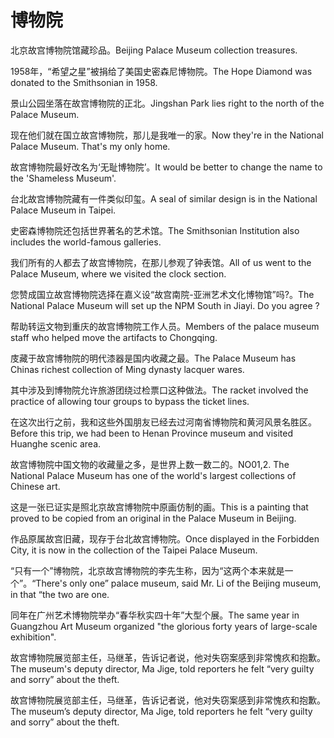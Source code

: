 # 博物院

<p><span class="chinese">北京故宫博物院馆藏珍品。</span><span class="english">Beijing Palace Museum collection treasures.</span></p>

<p><span class="chinese">1958年，“希望之星”被捐给了美国史密森尼博物院。</span><span class="english">The Hope Diamond was donated to the Smithsonian in 1958.</span></p>

<p><span class="chinese">景山公园坐落在故宫博物院的正北。</span><span class="english">Jingshan Park lies right to the north of the Palace Museum.</span></p>

<p><span class="chinese">现在他们就在国立故宫博物院，那儿是我唯一的家。</span><span class="english">Now they're in the National Palace Museum. That's my only home.</span></p>

<p><span class="chinese">故宫博物院最好改名为‘无耻博物院’。</span><span class="english">It would be better to change the name to the 'Shameless Museum'.</span></p>

<p><span class="chinese">台北故宫博物院藏有一件类似印玺。</span><span class="english">A seal of similar design is in the National Palace Museum in Taipei.</span></p>

<p><span class="chinese">史密森博物院还包括世界著名的艺术馆。</span><span class="english">The Smithsonian Institution also includes the world-famous galleries.</span></p>

<p><span class="chinese">我们所有的人都去了故宫博物院，在那儿参观了钟表馆。</span><span class="english">All of us went to the Palace Museum, where we visited the clock section.</span></p>

<p><span class="chinese">您赞成国立故宫博物院选择在嘉义设“故宫南院-亚洲艺术文化博物馆”吗?。</span><span class="english">The National Palace Museum will set up the NPM South in Jiayi. Do you agree ?</span></p>

<p><span class="chinese">帮助转运文物到重庆的故宫博物院工作人员。</span><span class="english">Members of the palace museum staff who helped move the artifacts to Chongqing.</span></p>

<p><span class="chinese">庋藏于故宫博物院的明代漆器是国内收藏之最。</span><span class="english">The Palace Museum has Chinas richest collection of Ming dynasty lacquer wares.</span></p>

<p><span class="chinese">其中涉及到博物院允许旅游团绕过检票口这种做法。</span><span class="english">The racket involved the practice of allowing tour groups to bypass the ticket lines.</span></p>

<p><span class="chinese">在这次出行之前，我和这些外国朋友已经去过河南省博物院和黄河风景名胜区。</span><span class="english">Before this trip, we had been to Henan Province museum and visited Huanghe scenic area.</span></p>

<p><span class="chinese">故宫博物院中国文物的收藏量之多，是世界上数一数二的。</span><span class="english">NO01,2. The National Palace Museum has one of the world's largest collections of Chinese art.</span></p>

<p><span class="chinese">这是一张已证实是照北京故宫博物院中原画仿制的画。</span><span class="english">This is a painting that proved to be copied from an original in the Palace Museum in Beijing.</span></p>

<p><span class="chinese">作品原属故宫旧藏，现存于台北故宫博物院。</span><span class="english">Once displayed in the Forbidden City, it is now in the collection of the Taipei Palace Museum.</span></p>

<p><span class="chinese">“只有一个”博物院，北京故宫博物院的李先生称，因为“这两个本来就是一个”。</span><span class="english">“There's only one” palace museum, said Mr. Li of the Beijing museum, in that “the two are one.</span></p>

<p><span class="chinese">同年在广州艺术博物院举办“春华秋实四十年”大型个展。</span><span class="english">The same year in Guangzhou Art Museum organized "the glorious forty years of large-scale exhibition".</span></p>

<p><span class="chinese">故宫博物院展览部主任，马继革，告诉记者说，他对失窃案感到非常愧疚和抱歉。</span><span class="english">The museum's deputy director, Ma Jige, told reporters he felt “very guilty and sorry” about the theft.</span></p>

<p><span class="chinese">故宫博物院展览部主任，马继革，告诉记者说，他对失窃案感到非常愧疚和抱歉。</span><span class="english">The museum’s deputy director, Ma Jige, told reporters he felt “very guilty and sorry” about the theft.</span></p>

